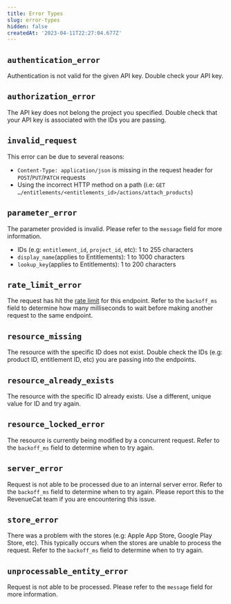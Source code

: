 ```yaml
---
title: Error Types
slug: error-types
hidden: false
createdAt: '2023-04-11T22:27:04.677Z'
---
```

## `authentication_error`

Authentication is not valid for the given API key. Double check your API key.

## `authorization_error`

The API key does not belong the project you specified. Double check that your API key is associated with the IDs you are passing.

## `invalid_request`

This error can be due to several reasons:

- `Content-Type: application/json` is missing in the request header for `POST`/`PUT`/`PATCH` requests
- Using the incorrect HTTP method on a path (i.e: `GET …/entitlements/<entitlements_id>/actions/attach_products`)

## `parameter_error`

The parameter provided is invalid. Please refer to the `message` field for more information.

- IDs (e.g: `entitlement_id`, `project_id`, etc): 1 to 255 characters
- `display_name`(applies to Entitlements): 1 to 1000 characters 
- `lookup_key`(applies to Entitlements): 1 to 200 characters

## `rate_limit_error`

The request has hit the [rate limit](ref:rate-limit) for this endpoint. Refer to the `backoff_ms` field to determine how many milliseconds to wait before making another request to the same endpoint.

## `resource_missing`

The resource with the specific ID does not exist. Double check the IDs (e.g: product ID, entitlement ID, etc) you are passing into the endpoints.

## `resource_already_exists`

The resource with the specific ID already exists. Use a different, unique value for ID and try again.

## `resource_locked_error`

The resource is currently being modified by a concurrent request. Refer to the `backoff_ms` field to determine when to try again.

## `server_error`

Request is not able to be processed due to an internal server error. Refer to the `backoff_ms` field to determine when to try again. Please report this to the RevenueCat team if you are encountering this issue.

## `store_error`

There was a problem with the stores (e.g: Apple App Store, Google Play Store, etc). This typically occurs when the stores are unable to process the request. Refer to the `backoff_ms` field to determine when to try again.

## `unprocessable_entity_error`

Request is not able to be processed. Please refer to the `message` field for more information.